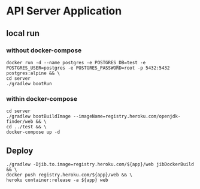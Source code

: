 # API Server Application

## local run

### without docker-compose

```$sh
docker run -d --name postgres -e POSTGRES_DB=test -e POSTGRES_USER=postgres -e POSTGRES_PASSWORD=root -p 5432:5432 postgres:alpine && \
cd server
./gradlew bootRun
```

### within docker-compose

```$sh
cd server
./gradlew bootBuildImage --imageName=registry.heroku.com/openjdk-finder/web && \
cd ../test && \
docker-compose up -d
```

## Deploy

```$sh
./gradlew -Djib.to.image=registry.heroku.com/${app}/web jibDockerBuild && \
docker push registry.heroku.com/${app}/web && \
heroku container:release -a ${app} web
```
